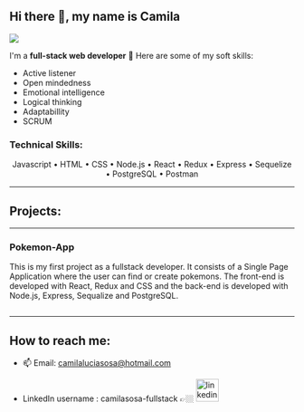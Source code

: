 ## Hi there 👋, my name is **Camila**
![](https://i.pinimg.com/564x/1e/2f/c0/1e2fc0397c9d032f89448c6e2a784a84.jpg)

I'm a **full-stack web developer**  📲
Here are some of my soft skills: 
- Active listener
- Open mindedness
- Emotional intelligence
- Logical thinking
- Adaptabillity
- SCRUM

### **Technical Skills**: 
<p align=center> Javascript • HTML • CSS • Node.js • React • Redux • Express • Sequelize • PostgreSQL • Postman </p>

---

## Projects:

---  

### Pokemon-App 
This is my first project as a fullstack developer. It consists of a Single Page Application where the user can find or create pokemons. The front-end is developed with React, Redux and CSS and the back-end is developed with Node.js, Express, Sequalize and PostgreSQL.

[<img alt="" src="https://i.pinimg.com/564x/c6/de/5a/c6de5a7538619fa3b8e03507c7bf61fe.jpg" />](https://github.com/ccamisoss/POKEMON-PI)

---

## How to reach me:  
- 📫 Email: camilaluciasosa@hotmail.com 


- LinkedIn username : camilasosa-fullstack 👉🏼  [<img src='https://cdn-icons-png.flaticon.com/512/174/174857.png' alt='linkedin' height='40'>](https://www.linkedin.com/in/camilasosa-fullstack/)  

